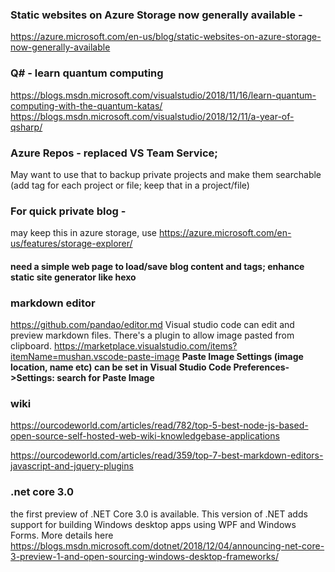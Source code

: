 ### Static websites on Azure Storage now generally available - 
https://azure.microsoft.com/en-us/blog/static-websites-on-azure-storage-now-generally-available

### Q# - learn quantum computing
https://blogs.msdn.microsoft.com/visualstudio/2018/11/16/learn-quantum-computing-with-the-quantum-katas/
https://blogs.msdn.microsoft.com/visualstudio/2018/12/11/a-year-of-qsharp/

### Azure Repos - replaced VS Team Service; 
May want to use that to backup private projects and make them searchable (add tag for each project or file; keep that in a project/file)


### For quick private blog - 
may keep this in azure storage, use https://azure.microsoft.com/en-us/features/storage-explorer/

#### need a simple web page to load/save blog content and tags; enhance static site generator like hexo

### markdown editor
https://github.com/pandao/editor.md
Visual studio code can edit and preview markdown files. There's a plugin to allow image pasted from clipboard.
https://marketplace.visualstudio.com/items?itemName=mushan.vscode-paste-image
**Paste Image Settings (image location, name etc) can be set in Visual Studio Code Preferences->Settings: search for Paste Image**

### wiki

https://ourcodeworld.com/articles/read/782/top-5-best-node-js-based-open-source-self-hosted-web-wiki-knowledgebase-applications

https://ourcodeworld.com/articles/read/359/top-7-best-markdown-editors-javascript-and-jquery-plugins


### .net core 3.0
the first preview of .NET Core 3.0 is available. This version of .NET adds support for building Windows desktop apps using WPF and Windows Forms. More details here 
https://blogs.msdn.microsoft.com/dotnet/2018/12/04/announcing-net-core-3-preview-1-and-open-sourcing-windows-desktop-frameworks/
